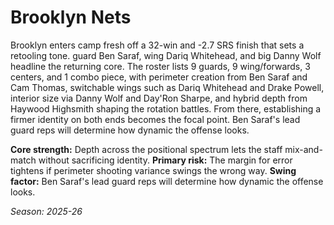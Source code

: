# Brooklyn Nets

Brooklyn enters camp fresh off a 32-win and -2.7 SRS finish that sets a retooling tone. guard Ben Saraf, wing Dariq Whitehead, and big Danny Wolf headline the returning core.
The roster lists 9 guards, 9 wing/forwards, 3 centers, and 1 combo piece, with perimeter creation from Ben Saraf and Cam Thomas, switchable wings such as Dariq Whitehead and Drake Powell, interior size via Danny Wolf and Day'Ron Sharpe, and hybrid depth from Haywood Highsmith shaping the rotation battles.
From there, establishing a firmer identity on both ends becomes the focal point. Ben Saraf's lead guard reps will determine how dynamic the offense looks.

**Core strength:** Depth across the positional spectrum lets the staff mix-and-match without sacrificing identity.
**Primary risk:** The margin for error tightens if perimeter shooting variance swings the wrong way.
**Swing factor:** Ben Saraf's lead guard reps will determine how dynamic the offense looks.

_Season: 2025-26_
